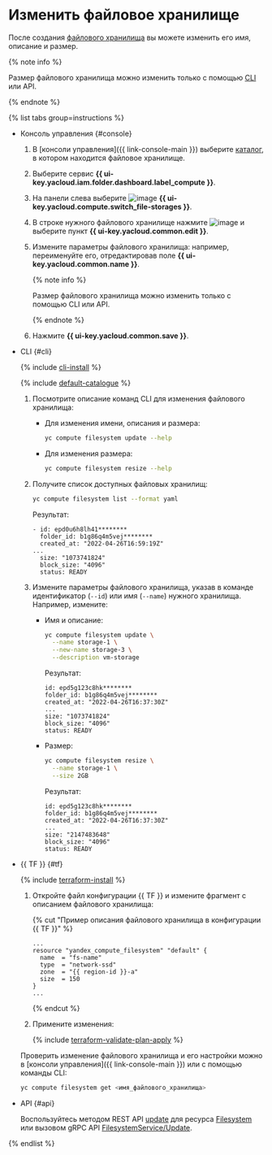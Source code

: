 # Изменить файловое хранилище

После создания [файлового хранилища](../../concepts/filesystem.md) вы можете изменить его имя, описание и размер.

{% note info %}

Размер файлового хранилища можно изменить только с помощью [CLI](../../../cli/) или API.

{% endnote %}

{% list tabs group=instructions %}

- Консоль управления {#console}

  1. В [консоли управления]({{ link-console-main }}) выберите [каталог](../../../resource-manager/concepts/resources-hierarchy.md#folder), в котором находится файловое хранилище.
  1. Выберите сервис **{{ ui-key.yacloud.iam.folder.dashboard.label_compute }}**.
  1. На панели слева выберите ![image](../../../_assets/console-icons/nodes-right.svg) **{{ ui-key.yacloud.compute.switch_file-storages }}**.
  1. В строке нужного файлового хранилище нажмите ![image](../../../_assets/console-icons/ellipsis.svg) и выберите пункт **{{ ui-key.yacloud.common.edit }}**.
  1. Измените параметры файлового хранилища: например, переименуйте его, отредактировав поле **{{ ui-key.yacloud.common.name }}**.

     {% note info %}

     Размер файлового хранилища можно изменить только с помощью CLI или API.

     {% endnote %}

  1. Нажмите **{{ ui-key.yacloud.common.save }}**.

- CLI {#cli}

  {% include [cli-install](../../../_includes/cli-install.md) %}

  {% include [default-catalogue](../../../_includes/default-catalogue.md) %}

  1. Посмотрите описание команд CLI для изменения файлового хранилища:
     * Для изменения имени, описания и размера:

       ```bash
       yc compute filesystem update --help
       ```

     * Для изменения размера:

       ```bash
       yc compute filesystem resize --help
       ```

  1. Получите список доступных файловых хранилищ:

     ```bash
     yc compute filesystem list --format yaml
     ```

     Результат:

     ```text
     - id: epd0u6h8lh41********
       folder_id: b1g86q4m5vej********
       created_at: "2022-04-26T16:59:19Z"
     ...
       size: "1073741824"
       block_size: "4096"
       status: READY
     ```

  1. Измените параметры файлового хранилища, указав в команде идентификатор (`--id`) или имя (`--name`) нужного хранилища. Например, измените:
     * Имя и описание:

       ```bash
       yc compute filesystem update \
         --name storage-1 \
         --new-name storage-3 \
         --description vm-storage
       ```

       Результат:

       ```text
       id: epd5g123c8hk********
       folder_id: b1g86q4m5vej********
       created_at: "2022-04-26T16:37:30Z"
       ...
       size: "1073741824"
       block_size: "4096"
       status: READY
       ```

     * Размер:

       ```bash
       yc compute filesystem resize \
         --name storage-1 \
         --size 2GB
       ```

       Результат:

       ```text
       id: epd5g123c8hk********
       folder_id: b1g86q4m5vej********
       created_at: "2022-04-26T16:37:30Z"
       ...
       size: "2147483648"
       block_size: "4096"
       status: READY
       ```

- {{ TF }} {#tf}

  {% include [terraform-install](../../../_includes/terraform-install.md) %}

  1. Откройте файл конфигурации {{ TF }} и измените фрагмент с описанием файлового хранилища:

     {% cut "Пример описания файлового хранилища в конфигурации {{ TF }}" %}

     ```hcl
     ...
     resource "yandex_compute_filesystem" "default" {
       name  = "fs-name"
       type  = "network-ssd"
       zone  = "{{ region-id }}-a"
       size  = 150
     }
     ...
     ```

     {% endcut %}

  1. Примените изменения:

     {% include [terraform-validate-plan-apply](../../../_tutorials/_tutorials_includes/terraform-validate-plan-apply.md) %}

  Проверить изменение файлового хранилища и его настройки можно в [консоли управления]({{ link-console-main }}) или с помощью команды CLI:

  ```bash
  yc compute filesystem get <имя_файлового_хранилища>
  ```

- API {#api}

  Воспользуйтесь методом REST API [update](../../api-ref/Filesystem/update.md) для ресурса [Filesystem](../../api-ref/Filesystem/index.md) или вызовом gRPC API [FilesystemService/Update](../../api-ref/grpc/filesystem_service.md#Update).

{% endlist %}